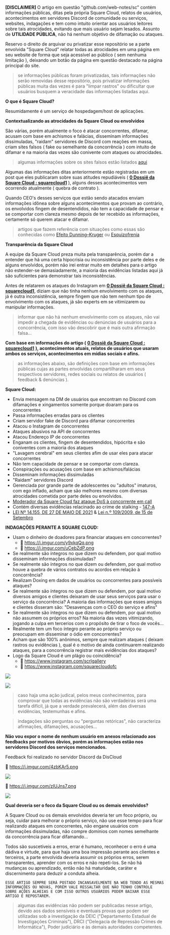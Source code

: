 **\[DISCLAIMER\]** O artigo em questão "github.com/web-notes/sc" contém informações públicas, ditas pela própria Square Cloud, relatos de usuários, acontecimentos em servidores Discord de comunidade ou serviços, websites, indagações e tem como intuito orientar aos usuários leitores sobre tais atrocidades, evitando que mais usuário sejam lesados. Assunto de **UTILIDADE PÚBLICA**, não há nenhum objetivo de difamação ou ataques.

Reservo o direito de arquivar ou privatizar esse repositório se a parte envolvida "Square Cloud" relatar todas as atrocidades em uma página em seu website de forma que seja acessível ao público ( sem nenhuma limitação ), deixando um botão da página em questão destacado na página principal do site.

> se informações públicas foram privatizadas, tais informações não serão removidas desse repositório, pois privatizar informações públicas muita das vezes é para "limpar rastros" ou dificultar que usuários busquem a veracidade das informações listadas aqui.

**O que é Square Cloud?**

Resumidamente é um serviço de hospedagem/host de aplicações.

**Contextualizando as atrocidades da Square Cloud ou envolvidos**

São várias, porém atualmente o foco é atacar concorrentes, difamar, acusam com base em achismos e falácias, disseminam informações dissimuladas, "raidam" servidores de Discord com reações em massa, criam sites falsos ( fake ou semelhante da concorrência ) com intuito de difamar e na maioria das vezes são conivente com ataques ou atrocidades.

> algumas informações sobre os sites falsos estão listados [aqui](https://github.com/web-notes/sc/tree/34058e688f72326572a682136664b6249b2eee4e/p%C3%A9rolas/Quantos%20sites%20fakes%20v%C3%A3o%20criar%20usando%20o%20nome%20da%20DisCloud)

Algumas das informações ditas anteriormente estão registradas em um post que eles publicaram sobre suas atitudes repudiáveis ( [**0 Dossiê da Square Cloud : squarecloud1**](https://github.com/web-notes/sc/tree/main/p%C3%A9rolas/Dossi%C3%AA%20da%20Square%20Cloud) ), alguns desses acontecimentos vem ocorrendo atualmente ( quebra de contrato ).

Quando CEO's desses serviços que estão sendo atacados enviam informações idônea sobre alguns acontecimentos que provam ao contrário, os envolvidos fingem de desentendidos, não tem a capacidade de pensar e se comportar com clareza mesmo depois de ter recebido as informações, certamente só querem atacar e difamar.

> artigos que fazem referência com situações como essas são conhecidas como [Efeito Dunning–Kruger](https://pt.wikipedia.org/wiki/Efeito_Dunning%E2%80%93Kruger) ou [Esquizofrenia](https://pt.wikipedia.org/wiki/Esquizofrenia)

**Transparência da Square Cloud**

A equipe da Square Cloud preza muita pela transparência, porém dar a entender que há uma certa hipocrisia ou inconsistência por parte deles e de alguns envolvidos, porém não irei entrar muito em detalhes para o artigo não estender-se demasiadamente, a maioria das evidências listadas aqui já são suficientes para demonstrar tais inconsistências. 

Antes de relatarem os ataques do Instagram em [**0 Dossiê da Square Cloud : squarecloud1**](https://github.com/web-notes/sc/tree/main/p%C3%A9rolas/Dossi%C3%AA%20da%20Square%20Cloud), diziam que não tinha nenhum envolvimento com os ataques, já é outra inconsistência, sempre fingem que não tem nenhum tipo de envolvimento com os ataques, já são experts em se vitimizarem ou manipular informações.

> informar que não há nenhum envolvimento com os ataques, não vai impedir a chegada de evidências ou denúncias de usuários para a concorrência, com isso vão descobrir que é mais outra afirmação falsa...

**Com base em informações do artigo (** [**0 Dossiê da Square Cloud : squarecloud1**](https://github.com/web-notes/sc/tree/main/p%C3%A9rolas/Dossi%C3%AA%20da%20Square%20Cloud) **), acontecimentos atuais, relatos de usuários que usaram ambos os serviços, acontecimentos em mídias sociais e afins.**

> as informações abaixo, são definições com base em informações públicas cujas as partes envolvidas compartilharam em seus respectivos servidores, redes sociais ou relatos de usuários ( feedback & denúncias ).

**Square Cloud:**

* Envia mensagem na DM de usuários que encontram no Discord com difamações e xingamentos somente porque doaram para os concorrentes
* Passa informações erradas para os clientes
* Criam servidor fake de Discord para difamar concorrentes
* Atacou o Instagram de concorrentes
* Ataques abusivos na API de concorrentes
* Atacou Endereço IP de concorrentes
* Enganam os clientes, fingem de desentendidos, hipócrita e são coniventes com a maioria dos ataques
* "Lavagem cerebral" em seus clientes afim de usar eles para atacar concorrentes
* Não tem capacidade de pensar e se comportar com clareza.
* Conspirações ou acusações com base em achismos/falácias
* Disseminam informações dissimuladas
* "Raidam" servidores Discord
* Gerenciada por grande parte de adolescentes ou "adultos" imaturos, com ego inflado, acham que são melhores mesmo com diversas atrocidades cometida por parte deles ou envolvidos.
* [Moderador da Square Cloud faz ataque DoS à concorrente em call](https://youtu.be/papdpFDwN9Y)
* Contém diversas evidências relacinado ao crime de stalking - [147-A](https://www.planalto.gov.br/ccivil_03/_ato2019-2022/2021/lei/l14132.htm)
* [LEI Nº 14.155, DE 27 DE MAIO DE 2021](https://www.planalto.gov.br/ccivil_03/_ato2019-2022/2021/lei/L14155.htm) & [Lei n.º 109/2009, de 15 de Setembro](https://www.pgdlisboa.pt/leis/lei_mostra_articulado.php?nid=1137&tabela=leis)

**INDAGAÇÕES PERANTE A SQUARE CLOUD:**
* Usam o dinheiro de doadores para financiar ataques em concorrentes? 
  - 🔗 https://i.imgur.com/y9xkqQq.png
  - 🔗  https://i.imgur.com/uCebZdP.png
* Se realmente são íntegros no que dizem ou defendem, por qual motivo disseminam informações dissimuladas?
* Se realmente são íntegros no que dizem ou defendem, por qual motivo houve a quebra de vários contratos ou acordos em relação à concorrência?
* Realizam Doxing em dados de usuários ou concorrentes para possíveis ataques?
* Se realmente são íntegros no que dizem ou defendem, por qual motivo diversos amigos e clientes deixaram de usar seus serviços para usar o serviço da concorrência? A maioria das informações que esses amigos e clientes disseram são: "Desavenças com o CEO do serviço e afins"
* Se realmente são íntegros no que dizem ou defendem, por qual motivo não assumem os próprios erros? Na maioria das vezes vitimizando, jogando a culpa em tercerios com o propósito de tirar o foco de vocês...
* Realmente tem um foco íntegro perante ao próprio serviço ou preocupam em disseminar o ódio em concorrentes?
* Acham que são 100% anônimos, sempre que realizam ataques ( deixam rastros ou evidências ), qual é o motivo de ainda continuarem realizando ataques, para a concorrência registrar mais evidências dos ataques?
* Logo da Square Cloud é um plágio ou coincidência?
   * 🔗 https://www.instagram.com/scrlgallery
   * 🔗 https://www.instagram.com/squarecloudofc

![](https://i.imgur.com/RwFmpc5.png)

![](https://i.imgur.com/mSBZwTb.png)


> caso haja uma ação judical, pelos meus conhecimentos, para comprovar que todas as evidências não são verdadeiras será uma tarefa difícil, já que a verdade prevalecerá, além das diversas evidências, testemunhas e afins.

> indagações são perguntas ou "perguntas retóricas", não caracteriza afirmações, difamações, acusações...

**Não vou expor o nome de nenhum usuário em anexos relacionado aos feedbacks por motivos óbvios, porém as informações estão nos servidores Discord dos serviços mencionados.**

Feedback foi realizado no servidor Discord da DisCloud

🔗 https://i.imgur.com/4zbKAr5.png

![](https://i.imgur.com/4zbKAr5.png)

🔗 https://i.imgur.com/zIUJns7.png

![](https://i.imgur.com/zIUJns7.png)

**Qual deveria ser o foco da Square Cloud ou os demais envolvidos?**

A Square Cloud ou os demais envolvidos deveria ter um foco próprio, ou seja, cuidar para melhorar o próprio serviço, não use esse tempo para ficar realizando ataques em concorrentes, não engane usuários com informações dissimuladas, não compre domínios com nomes semelhante da concorrência para ficar difamando...

Todos são suscetíveis a erros, errar é humano, reconhecer o erro é uma dádiva e virtude, para que haja uma boa impressão perante aos clientes e terceiros, a parte envolvida deveria assumir os próprios erros, serem transparentes, aprender com os erros e não repeti-los. Se não há mudanças ou aprendizado, então não há maturidade, caráter e discernimento para deduzir a conduta alheia.

`ESSE ARTIGO SEMPRE SERÁ POSTADO INCANSAVELMENTE NA WEB TENDO AS MESMAS INFORMAÇÕES OU NOVAS, PORÉM VALE RESSALTAR QUE NÃO TENHO CONTROLE SOBRE AÇÕES ALHEIAS E COM ISSO OUTROS USUÁRIOS PODEM BAIXAR ESSE ARTIGO E REPOSTAREM.`

> algumas das evidências não podem ser publicadas nesse artigo, devido aos dados sensíveis e eventuais provas que podem ser utilizadas sob a investigação da DEIC ("Departamento Estadual de Investigações Criminais"), DRCI ("Delegacia de Repressão Crimes de Informática"), Poder judiciário e às demais autoridades competentes.
